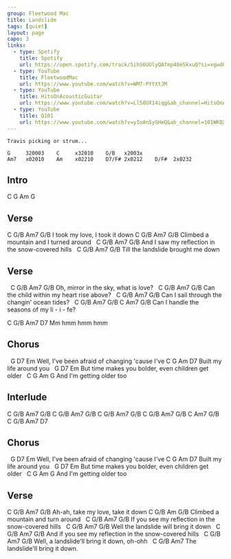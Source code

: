 ```yaml
---
group: Fleetwood Mac
title: Landslide
tags: [quiet]
layout: page
capo: 3
links: 
  - type: Spotify 
    title: Spotify
    url: https://open.spotify.com/track/5ihS6UUlyQAfmp48eSkxuQ?si=xgwdPz-wSAGNy2_3r9zo-A
  - type: YouTube
    title: FleetwoodMac
    url: https://www.youtube.com/watch?v=WM7-PYtXtJM
  - type: YouTube
    title: HitsOnAcousticGuitar
    url: https://www.youtube.com/watch?v=Ll58UX14iqg&ab_channel=HitsOnAcousticGuitar
  - type: YouTube
    title: Q101
    url: https://www.youtube.com/watch?v=yIoAn5ySHeQ&ab_channel=101WKQX
---
```


```chordpro
Travis picking or strum...

G     320003    C     x32010    G/B   x2003x
Am7   x02010    Am    x02210    D7/F# 2x0212    D/F#  2x0232
```

## Intro

C G Am  G

## Verse

C         G/B             Am7 G/B
I took my love, I took it down
C         G/B                    Am7   G/B
Climbed a mountain and I turned around
&nbsp;     C        G/B             Am7          G/B
And I saw my reflection in the snow-covered hills
&nbsp;        C         G/B        Am7  G/B
Till the landslide brought me down

## Verse

&nbsp;   C             G/B          Am7   G/B
Oh, mirror in the sky, what is love?
&nbsp;       C               G/B         Am7   G/B
Can the child within my heart rise above?
&nbsp;     C                G/B      Am7   G/B
Can I sail through the changin' ocean tides?
&nbsp;     C          G/B           Am7 G/B  C   Am7  G/B
Can I handle the seasons of my li -  i - fe?

C    G/B   Am7   D7
Mm hmm hmm hmm

## Chorus

&nbsp;     G          D7       Em
Well, I've been afraid of changing 'cause I've
C        G           Am  D7
Built my life around you
&nbsp;   G              D7           Em
But time makes you bolder, even children get older
&nbsp;   C           G     Am G
And I'm getting older too

## Interlude

C    G/B    Am7     G/B
C    G/B    Am7     G/B
C    G/B    Am7     G/B
C    G/B    Am7     G/B  C   Am7  G/B
C    G/B    Am7     D7

## Chorus

&nbsp;     G          D7       Em
Well, I've been afraid of changing 'cause I've
C        G           Am  D7
Built my life around you
&nbsp;   G              D7           Em
But time makes you bolder, even children get older
&nbsp;   C           G     Am G
And I'm getting older too

## Verse

C      G/B                   Am7   G/B
Ah-ah, take my love, take it down
C         G/B                 Am   G/B
Climbed a mountain and  turn around
&nbsp;      C        G/B             Am7           G/B
If you see my reflection in the snow-covered hills
&nbsp;        C              G/B      Am7  G/B
Well the landslide will bring it down
&nbsp;           C       G/B             Am7         G/B
And if you see my reflection in the snow-covered hills
&nbsp;       C            G/B      Am7    G/B
Well, a landslide'll bring it down, oh-ohh
&nbsp;   C            G/B      Am7
The landslide'll bring it down.

